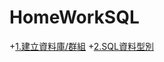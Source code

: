 # HomeWorkSQL
+[1.建立資料庫/群組](https://github.com/skiinger/HomeWorkSQL/blob/master/SQLQuery1.sql)
+[2.SQL資料型別](https://github.com/skiinger/HomeWorkSQL/blob/master/SQLQueryDataStyle.sql)
